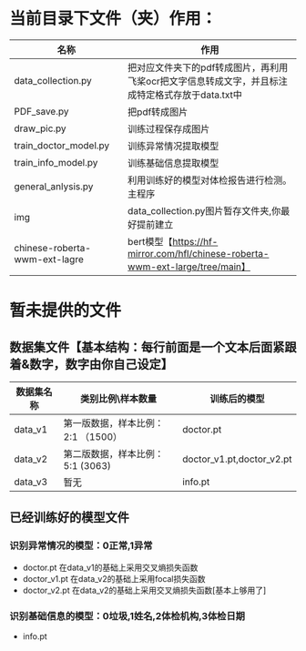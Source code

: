 # 当前目录下文件（夹）作用：
名称  | 作用
 ---- | ----- 
data_collection.py        |          把对应文件夹下的pdf转成图片，再利用飞桨ocr把文字信息转成文字，并且标注成特定格式存放于data.txt中<br>
PDF_save.py               |          把pdf转成图片<br>
draw_pic.py               |          训练过程保存成图片<br>
train_doctor_model.py     |          训练异常情况提取模型<br>
train_info_model.py       |          训练基础信息提取模型<br>
general_anlysis.py        |          利用训练好的模型对体检报告进行检测。主程序<br>
img                       |          data_collection.py图片暂存文件夹,你最好提前建立<br>
chinese-roberta-wwm-ext-lagre   |    bert模型【https://hf-mirror.com/hfl/chinese-roberta-wwm-ext-large/tree/main】<br>

# 暂未提供的文件
## 数据集文件【基本结构：每行前面是一个文本后面紧跟着&数字，数字由你自己设定】
数据集名称  | 类别比例\样本数量  | 训练后的模型
 ---- | ----- | ------  
data_v1  | 第一版数据，样本比例：  2:1  （1500） | doctor.pt
data_v2  | 第二版数据，样本比例：  5:1  (3063) | doctor_v1.pt,doctor_v2.pt
data_v3  | 暂无 |     info.pt
## 已经训练好的模型文件
### 识别异常情况的模型：0正常,1异常<br>
* doctor.pt                   在data_v1的基础上采用交叉熵损失函数<br>
* doctor_v1.pt                在data_v2的基础上采用focal损失函数<br>
* doctor_v2.pt                在data_v2的基础上采用交叉熵损失函数[基本上够用了]<br>
### 识别基础信息的模型：0垃圾,1姓名,2体检机构,3体检日期<br>
* info.pt<br>

